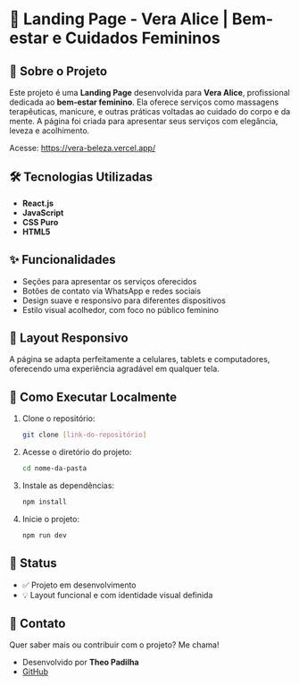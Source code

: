 # 💖 Landing Page - Vera Alice | Bem-estar e Cuidados Femininos

## 🌸 Sobre o Projeto

Este projeto é uma **Landing Page** desenvolvida para **Vera Alice**, profissional dedicada ao **bem-estar feminino**. Ela oferece serviços como massagens terapêuticas, manicure, e outras práticas voltadas ao cuidado do corpo e da mente. A página foi criada para apresentar seus serviços com elegância, leveza e acolhimento.

Acesse: https://vera-beleza.vercel.app/

## 🛠️ Tecnologias Utilizadas

- **React.js**
- **JavaScript**
- **CSS Puro**
- **HTML5**

## ✨ Funcionalidades

- Seções para apresentar os serviços oferecidos
- Botões de contato via WhatsApp e redes sociais
- Design suave e responsivo para diferentes dispositivos
- Estilo visual acolhedor, com foco no público feminino

## 📱 Layout Responsivo

A página se adapta perfeitamente a celulares, tablets e computadores, oferecendo uma experiência agradável em qualquer tela.

## 🚀 Como Executar Localmente

1. Clone o repositório:

   ```bash
   git clone [link-do-repositório]
   ```

2. Acesse o diretório do projeto:

   ```bash
   cd nome-da-pasta
   ```

3. Instale as dependências:

   ```bash
   npm install
   ```

4. Inicie o projeto:
   ```bash
   npm run dev
   ```

## 📌 Status

- ✅ Projeto em desenvolvimento
- 💡 Layout funcional e com identidade visual definida

## 🤝 Contato

Quer saber mais ou contribuir com o projeto? Me chama!

- Desenvolvido por **Theo Padilha**
- [GitHub](https://github.com/TheoPadilha)

